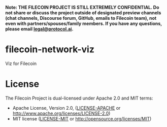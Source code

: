 **Note: THE FILECOIN PROJECT IS STILL EXTREMELY CONFIDENTIAL. Do not share or discuss the project outside of designated preview channels (chat channels, Discourse forum, GitHub, emails to Filecoin team), not even with partners/spouses/family members. If you have any questions, please email [legal@protocol.ai](mailto:legal@protocol.ai).**

# filecoin-network-viz
Viz for Filecoin

# License

The Filecoin Project is dual-licensed under Apache 2.0 and MIT terms:

- Apache License, Version 2.0, ([LICENSE-APACHE](https://github.com/filecoin-project/filecoin-network-viz/blob/master/LICENSE-APACHE) or http://www.apache.org/licenses/LICENSE-2.0)
- MIT license ([LICENSE-MIT](https://github.com/filecoin-project/filecoin-network-viz/blob/master/LICENSE-MIT) or http://opensource.org/licenses/MIT)
